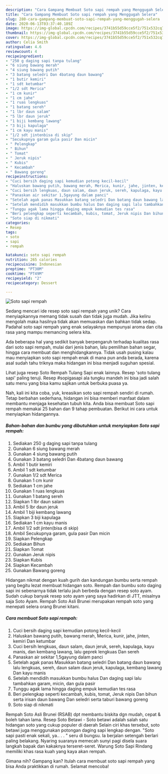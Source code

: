 ```yaml
---
description: "Cara Gampang Membuat Soto sapi rempah yang Menggugah Selera"
title: "Cara Gampang Membuat Soto sapi rempah yang Menggugah Selera"
slug: 280-cara-gampang-membuat-soto-sapi-rempah-yang-menggugah-selera
date: 2020-06-13T03:37:40.189Z
image: https://img-global.cpcdn.com/recipes/3741b55d59cce5f2/751x532cq70/soto-sapi-rempah-foto-resep-utama.jpg
thumbnail: https://img-global.cpcdn.com/recipes/3741b55d59cce5f2/751x532cq70/soto-sapi-rempah-foto-resep-utama.jpg
cover: https://img-global.cpcdn.com/recipes/3741b55d59cce5f2/751x532cq70/soto-sapi-rempah-foto-resep-utama.jpg
author: Celia Smith
ratingvalue: 4.6
reviewcount: 4
recipeingredient:
- "250 g daging sapi tanpa tulang"
- "6 siung bawang merah"
- "4 siung bawang putih"
- "3 batang seledri Dan 4batang daun bawang"
- "1 butir kemiri"
- "1 sdt ketumbar"
- "1/2 sdt Merica"
- "1 cm kunir"
- "1 cm jahe"
- "1 ruas lengkuas"
- "1 batang sereh"
- "1 lbr daun salam"
- "5 lbr daun jeruk"
- "1 biji kembang lawang"
- "3 biji kapulaga"
- "1 cm kayu manis"
- "1/2 sdt jintenbisa di skip"
- "Secukupnya garam gula pasir Dan micin"
- " Pelengkap"
- " Bihun"
- " Tomat"
- " Jeruk nipis"
- " Kubis"
- " Kecambah"
- " Bawang goreng"
recipeinstructions:
- "Cuci bersih daging sapi kemudian potong kecil-kecil"
- "Haluskan bawang putih, bawang merah, Merica, kunir, jahe, jinten, kemiri Dan ketumbar"
- "Cuci bersih lengkuas, daun salam, daun jeruk, sereh, kapulaga, kayu manis, dan kembang lawang, lalu geprek lengkuas Dan sereh"
- "Panaskan air sekitar 1,5gayung dalam panci"
- "Setelah agak panas Masukkan batang seledri Dan batang daun bawang lalu lengkuas, sereh, daun salam daun jeruk, kapulaga, kembang lawang Dan kayu manis"
- "Setelah mendidih masukkan bumbu halus Dan daging sapi lalu tambahkan garam, micin, dan gula pasir"
- "Tunggu agak lama hingga daging empuk kemudian tes rasa"
- "Beri pelengkap seperti kecambah, kubis, tomat, Jeruk nipis Dan bihun serta irisan daun bawang Dan seledri serta taburi bawang goreng"
- "Soto siap di nikmati"
categories:
- Resep
tags:
- soto
- sapi
- rempah

katakunci: soto sapi rempah 
nutrition: 265 calories
recipecuisine: Indonesian
preptime: "PT30M"
cooktime: "PT49M"
recipeyield: "2"
recipecategory: Dessert

---
```



![Soto sapi rempah](https://img-global.cpcdn.com/recipes/3741b55d59cce5f2/751x532cq70/soto-sapi-rempah-foto-resep-utama.jpg)

Sedang mencari ide resep soto sapi rempah yang unik? Cara menyiapkannya memang tidak susah dan tidak juga mudah. Jika keliru mengolah maka hasilnya tidak akan memuaskan dan bahkan tidak sedap. Padahal soto sapi rempah yang enak selayaknya mempunyai aroma dan cita rasa yang mampu memancing selera kita.

Ada beberapa hal yang sedikit banyak berpengaruh terhadap kualitas rasa dari soto sapi rempah, mulai dari jenis bahan, lalu pemilihan bahan segar, hingga cara membuat dan menghidangkannya. Tidak usah pusing kalau mau menyiapkan soto sapi rempah enak di mana pun anda berada, karena asal sudah tahu triknya maka hidangan ini bisa menjadi suguhan spesial.

Lihat juga resep Soto Rempah Tulang Sapi enak lainnya. Resep &#39;soto tulang sapi&#39; paling teruji. Resep #sopigasapi ala tungku mandeh ini bisa jadi salah satu menu yang bisa kamu sajikan untuk berbuka puasa ya.


Nah, kali ini kita coba, yuk, kreasikan soto sapi rempah sendiri di rumah. Tetap berbahan sederhana, hidangan ini bisa memberi manfaat dalam membantu menjaga kesehatan tubuh kita. Anda bisa membuat Soto sapi rempah memakai 25 bahan dan 9 tahap pembuatan. Berikut ini cara untuk menyiapkan hidangannya.

<!--inarticleads1-->

##### Bahan-bahan dan bumbu yang dibutuhkan untuk menyiapkan Soto sapi rempah:

1. Sediakan 250 g daging sapi tanpa tulang
1. Gunakan 6 siung bawang merah
1. Gunakan 4 siung bawang putih
1. Gunakan 3 batang seledri Dan 4batang daun bawang
1. Ambil 1 butir kemiri
1. Ambil 1 sdt ketumbar
1. Gunakan 1/2 sdt Merica
1. Gunakan 1 cm kunir
1. Sediakan 1 cm jahe
1. Gunakan 1 ruas lengkuas
1. Gunakan 1 batang sereh
1. Siapkan 1 lbr daun salam
1. Ambil 5 lbr daun jeruk
1. Ambil 1 biji kembang lawang
1. Siapkan 3 biji kapulaga
1. Sediakan 1 cm kayu manis
1. Ambil 1/2 sdt jinten(bisa di skip)
1. Ambil Secukupnya garam, gula pasir Dan micin
1. Siapkan  Pelengkap
1. Sediakan  Bihun
1. Siapkan  Tomat
1. Gunakan  Jeruk nipis
1. Siapkan  Kubis
1. Siapkan  Kecambah
1. Gunakan  Bawang goreng


Hidangan nikmat dengan kuah gurih dan kandungan bumbu serta rempah yang begitu lezat membuat hidangan soto. Rempah dan bumbu soto daging sapi ini sebenarnya tidak terlalu jauh berbeda dengan resep soto ayam. Sudah cukup banyak resep soto ayam yang saya hadirkan di JTT, misalnya saja Soto Ayam. Rempah Soto Asli Brunei merupakan rempah soto yang menepati selera orang Brunei kitani. 

<!--inarticleads2-->

##### Cara membuat Soto sapi rempah:

1. Cuci bersih daging sapi kemudian potong kecil-kecil
1. Haluskan bawang putih, bawang merah, Merica, kunir, jahe, jinten, kemiri Dan ketumbar
1. Cuci bersih lengkuas, daun salam, daun jeruk, sereh, kapulaga, kayu manis, dan kembang lawang, lalu geprek lengkuas Dan sereh
1. Panaskan air sekitar 1,5gayung dalam panci
1. Setelah agak panas Masukkan batang seledri Dan batang daun bawang lalu lengkuas, sereh, daun salam daun jeruk, kapulaga, kembang lawang Dan kayu manis
1. Setelah mendidih masukkan bumbu halus Dan daging sapi lalu tambahkan garam, micin, dan gula pasir
1. Tunggu agak lama hingga daging empuk kemudian tes rasa
1. Beri pelengkap seperti kecambah, kubis, tomat, Jeruk nipis Dan bihun serta irisan daun bawang Dan seledri serta taburi bawang goreng
1. Soto siap di nikmati


Rempah Soto Asli Brunei (RSAB) dpt membantu biskita dgn mudah, cepat &amp; boleh tahan lama. Resep Soto Betawi - Soto betawi adalah salah satu hidangan soto yang cukup populer di daerah Selain ciri khas tersebut, soto betawi juga menggunakan potongan daging sapi lengkap dengan. &#34;Soto sapi pasti enak sekali, ya.. . . &#34; seru di bungsu. Ia berjalan setengah berlari paling belakang. Nyaring suaranya memecah sunyi pagi disela suara langkah bapak dan kakaknya terseret-seret. Warung Soto Sapi Rindang memiliki khas rasa kuah yang kaya akan rempah. 

Gimana nih? Gampang kan? Itulah cara membuat soto sapi rempah yang bisa Anda praktikkan di rumah. Selamat mencoba!
